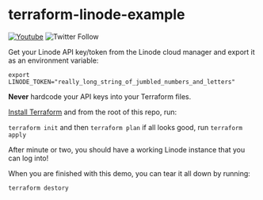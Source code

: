 # terraform-linode-example

[![Youtube](https://img.shields.io/badge/Egee-Youtube-e62117.svg)](https://www.youtube.com/c/Egeeirl)
![Twitter Follow](https://img.shields.io/twitter/follow/egee_irl.svg?style=social)

Get your Linode API key/token from the Linode cloud manager and export it as an environment variable:

`export LINODE_TOKEN="really_long_string_of_jumbled_numbers_and_letters"`

**Never** hardcode your API keys into your Terraform files.

[Install Terraform](https://www.terraform.io/downloads.html) and from the root of this repo, run:

`terraform init`
and then
`terraform plan`
if all looks good, run
`terraform apply`

After minute or two, you should have a working Linode instance that you can log into!

When you are finished with this demo, you can tear it all down by running:

`terraform destory`
